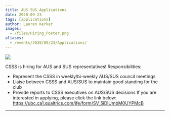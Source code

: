 ```yaml
---
title: AUS SUS Applications
date: 2020-09-23
tags: [applications]
author: Lauren Kerker
images:
  - /files/Hiring_Poster.png
aliases:
  - /events/2020/09/23/Applications/
---
```


![](/files/Hiring_Poster.png)

CSSS is hiring for AUS and SUS representatives!
Responsibilities:

- Represent the CSSS in weekly/bi-weekly AUS/SUS council meetings
- Liaise between CSSS and AUS/SUS to maintain good standing for the club
- Provide reports to CSSS executives on AUS/SUS decisions
  If you are interested in applying, please click the link below:
  https://ubc.ca1.qualtrics.com/jfe/form/SV_5iDlUmbM0UYPMcB

---
